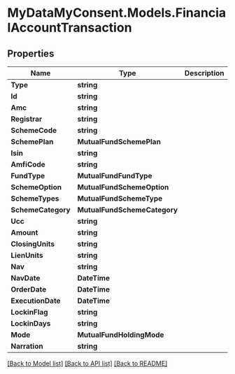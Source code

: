 # MyDataMyConsent.Models.FinancialAccountTransaction

## Properties

Name | Type | Description | Notes
------------ | ------------- | ------------- | -------------
**Type** | **string** |  | 
**Id** | **string** |  | 
**Amc** | **string** |  | 
**Registrar** | **string** |  | 
**SchemeCode** | **string** |  | 
**SchemePlan** | **MutualFundSchemePlan** |  | 
**Isin** | **string** |  | 
**AmfiCode** | **string** |  | 
**FundType** | **MutualFundFundType** |  | 
**SchemeOption** | **MutualFundSchemeOption** |  | 
**SchemeTypes** | **MutualFundSchemeType** |  | 
**SchemeCategory** | **MutualFundSchemeCategory** |  | 
**Ucc** | **string** |  | 
**Amount** | **string** |  | 
**ClosingUnits** | **string** |  | 
**LienUnits** | **string** |  | 
**Nav** | **string** |  | 
**NavDate** | **DateTime** |  | 
**OrderDate** | **DateTime** |  | 
**ExecutionDate** | **DateTime** |  | 
**LockinFlag** | **string** |  | 
**LockinDays** | **string** |  | 
**Mode** | **MutualFundHoldingMode** |  | 
**Narration** | **string** |  | 

[[Back to Model list]](../README.md#documentation-for-models) [[Back to API list]](../README.md#documentation-for-api-endpoints) [[Back to README]](../README.md)

